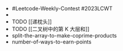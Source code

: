 - #Leetcode-Weekly-Contest #2023LCWT
-
- TODO [[递枕头]]
- TODO [[二叉树中的第 K 大层和]]
- split-the-array-to-make-coprime-products
- number-of-ways-to-earn-points